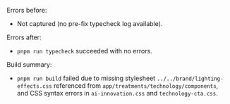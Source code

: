 Errors before:
- Not captured (no pre-fix typecheck log available).

Errors after:
- `pnpm run typecheck` succeeded with no errors.

Build summary:
- `pnpm run build` failed due to missing stylesheet `../../brand/lighting-effects.css` referenced from `app/treatments/technology/components`, and CSS syntax errors in `ai-innovation.css` and `technology-cta.css`.
